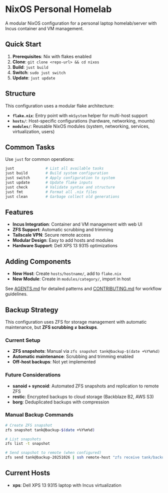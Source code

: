 # NixOS Personal Homelab

A modular NixOS configuration for a personal laptop homelab/server with Incus container and VM management.

## Quick Start

1. **Prerequisites**: Nix with flakes enabled
2. **Clone**: `git clone <repo-url> && cd nixos`
3. **Build**: `just build`
4. **Switch**: `sudo just switch`
5. **Update**: `just update`

## Structure

This configuration uses a modular flake architecture:

- **`flake.nix`**: Entry point with `mkSystem` helper for multi-host support
- **`hosts/`**: Host-specific configurations (hardware, networking, mounts)
- **`modules/`**: Reusable NixOS modules (system, networking, services, virtualization, users)

## Common Tasks

Use `just` for common operations:

```bash
just              # List all available tasks
just build        # Build system configuration
just switch       # Apply configuration to system
just update       # Update flake inputs
just check        # Validate syntax and structure
just fmt          # Format all .nix files
just clean        # Garbage collect old generations
```

## Features

- **Incus Integration**: Container and VM management with web UI
- **ZFS Support**: Automatic scrubbing and trimming
- **Tailscale VPN**: Secure remote access
- **Modular Design**: Easy to add hosts and modules
- **Hardware Support**: Dell XPS 13 9315 optimizations

## Adding Components

- **New Host**: Create `hosts/hostname/`, add to `flake.nix`
- **New Module**: Create in `modules/category/`, import in host

See [AGENTS.md](AGENTS.md) for detailed patterns and [CONTRIBUTING.md](CONTRIBUTING.md) for workflow guidelines.

## Backup Strategy

This configuration uses ZFS for storage management with automatic maintenance, but **ZFS scrubbing ≠ backups**.

### Current Setup

- **ZFS snapshots**: Manual via `zfs snapshot tank@backup-$(date +%Y%m%d)`
- **Automatic maintenance**: Scrubbing and trimming enabled
- **Off-host backups**: Not yet implemented

### Future Considerations

- **sanoid + syncoid**: Automated ZFS snapshots and replication to remote ZFS
- **restic**: Encrypted backups to cloud storage (Backblaze B2, AWS S3)
- **borg**: Deduplicated backups with compression

### Manual Backup Commands
```bash
# Create ZFS snapshot
zfs snapshot tank@backup-$(date +%Y%m%d)

# List snapshots
zfs list -t snapshot

# Send snapshot to remote (when configured)
zfs send tank@backup-20251026 | ssh remote-host "zfs receive tank/backup"
```

## Current Hosts

- **xps**: Dell XPS 13 9315 laptop with Incus virtualization
